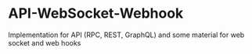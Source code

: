 # API-WebSocket-Webhook
Implementation for API (RPC, REST, GraphQL) and some material for web socket and web hooks
